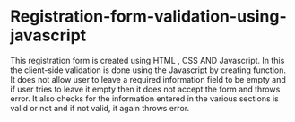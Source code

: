 # Registration-form-validation-using-javascript
This registration form is created using HTML , CSS AND Javascript. In this the client-side validation is done using the Javascript by creating function. It does not allow user to leave a required information field to be empty and if user tries to leave it empty then it does not accept the form and throws error. It also checks for the information entered in the various sections is valid or not and if not valid, it again throws error.
